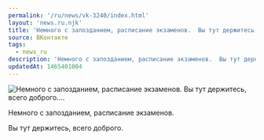 ```yaml
---
permalink: '/ru/news/vk-3240/index.html'
layout: 'news.ru.njk'
title: 'Немного с запозданием, расписание экзаменов.  Вы тут держитесь, всего доброго.…'
source: ВКонтакте
tags:
  - news_ru
description: 'Немного с запозданием, расписание экзаменов.  Вы тут держитесь, всего доброго.…'
updatedAt: 1465401004
---
```

![Немного с запозданием, расписание экзаменов.  Вы тут держитесь, всего доброго.…](https://sun9-56.userapi.com/impf/c633227/v633227484/3079a/3waQDFkPF0g.jpg?size=1080x720&quality=96&proxy=1&sign=8a2b66d419444acab75b2bab8af2393f&c_uniq_tag=lhSRJ3t51NNgusKyw3bVTPFfTRwJS2iEkdHg9flDX1E&type=album)

Немного с запозданием, расписание экзаменов.

Вы тут держитесь, всего доброго.
